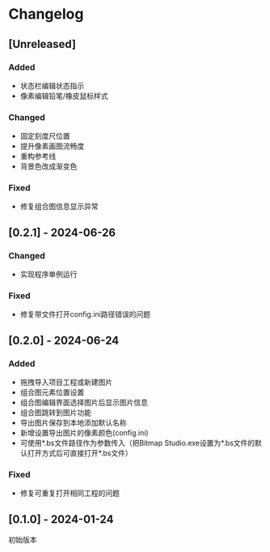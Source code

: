 # Changelog

## [Unreleased]

### Added

- 状态栏编辑状态指示
- 像素编辑铅笔/橡皮鼠标样式

### Changed

- 固定刻度尺位置
- 提升像素画图流畅度
- 重构参考线
- 背景色改成渐变色

### Fixed
- 修复组合图信息显示异常


## [0.2.1] - 2024-06-26

### Changed

- 实现程序单例运行

### Fixed

- 修复带文件打开config.ini路径错误的问题


## [0.2.0] - 2024-06-24

### Added

- 拖拽导入项目工程或新建图片
- 组合图元素位置设置
- 组合图编辑界面选择图片后显示图片信息
- 组合图跳转到图片功能
- 导出图片保存到本地添加默认名称
- 新增设置导出图片的像素颜色(config.ini)
- 可使用\*.bs文件路径作为参数传入（把Bitmap Studio.exe设置为\*.bs文件的默认打开方式后可直接打开\*.bs文件）

### Fixed

- 修复可重复打开相同工程的问题


## [0.1.0] - 2024-01-24

初始版本

